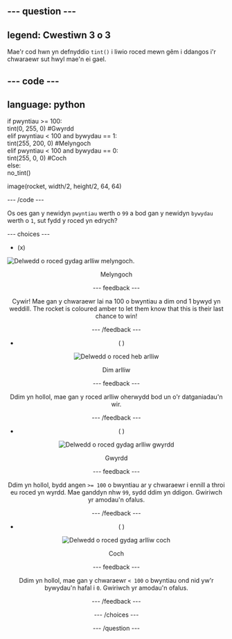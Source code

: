 --- question ---
---
legend: Cwestiwn 3 o 3
---

Mae'r cod hwn yn defnyddio `tint()` i liwio roced mewn gêm i ddangos i'r chwaraewr sut hwyl mae'n ei gael.

--- code ---
---
language: python
---

if pwyntiau >= 100:    
tint(0, 255, 0) #Gwyrdd   
elif pwyntiau < 100 and bywydau == 1:   
tint(255, 200, 0) #Melyngoch    
elif pwyntiau < 100 and bywydau == 0:     
tint(255, 0, 0) #Coch     
else:      
no_tint()

image(rocket, width/2, height/2, 64, 64)

--- /code ---

Os oes gan y newidyn `pwyntiau` werth o `99` a bod gan y newidyn `bywydau` werth o `1`, sut fydd y roced yn edrych?

--- choices ---

- (x)

![Delwedd o roced gydag arlliw melyngoch.](images/rocket_amber.png) <div style="text-align: center;">Melyngoch

 --- feedback ---

 Cywir! Mae gan y chwaraewr lai na 100 o bwyntiau a dim ond 1 bywyd yn weddill. The rocket is coloured amber to let them know that this is their last chance to win!

 --- /feedback ---

- ( )

![Delwedd o roced heb arlliw](images/rocket_original.png) <div style="text-align: center;">Dim arlliw

 --- feedback ---

 Ddim yn hollol, mae gan y roced arlliw oherwydd bod un o'r datganiadau'n wir.

 --- /feedback ---

- ( )

![Delwedd o roced gydag arlliw gwyrdd](images/rocket_green.png) <div style="text-align: center;">Gwyrdd

 --- feedback ---

 Ddim yn hollol, bydd angen `>= 100` o bwyntiau ar y chwaraewr i ennill a throi eu roced yn wyrdd. Mae ganddyn nhw `99`, sydd ddim yn ddigon. Gwiriwch yr amodau'n ofalus.

 --- /feedback ---

- ( )

![Delwedd o roced gydag arlliw coch](images/rocket_red.png) <div style="text-align: center;">Coch

 --- feedback ---

 Ddim yn hollol, mae gan y chwaraewr `< 100` o bwyntiau ond nid yw'r bywydau'n hafal i `0`. Gwiriwch yr amodau'n ofalus.

 --- /feedback ---

--- /choices ---

--- /question ---
